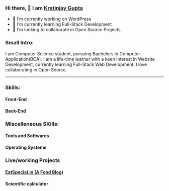 ### Hi there, 👋 I am <A href="https://kratinjay.github.io/">Kratinjay Gupta</A>

- 🔭 I’m currently working on WordPress
- 🌱 I’m currently learning Full-Stack Development
- 👯 I’m looking to collaborate in Open Source Projects.

<h3><b>Small Intro:</b></h3>
I am Computer Science student, pursuing Bachelors in Computer Application(BCA). I am a life-time learner with a keen interest in Website Development, currently learning Full-Stack Web Development, I love collaborating in Open Source.

<hr>

<h3><b>Skills:</b></h3>
<h4><b>Front-End</b></h4>

<h4><b>Back-End</b></h4>

<h3><b> Miscelleneous SKills:</b></h3>
<h4><b>Tools and Softwares</b></h4>

<h4><b>Operating Systems</b></h4>

<h3><b>Live/working Projects</b></h3>
<a href="https://eatspecial.in/"><h4><b>EatSpecial.in (A Food Blog)</b></h4></a>
<a><h4><b>Scientific calculator</b></h4></a>


